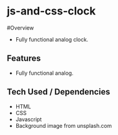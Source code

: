 # js-and-css-clock

#Overview
- Fully functional analog clock. 

## Features 

- Fully functional analog. 

## Tech Used / Dependencies

- HTML
- CSS
- Javascript
- Background image from unsplash.com 

